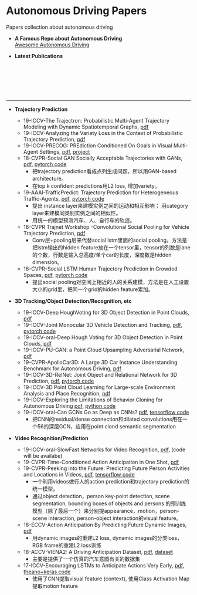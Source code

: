 # Autonomous Driving Papers
Papers collection about autonomous driving

- **A Famous Repo about Autonomous Driving**  
   [Awesome Autonomous Driving](https://github.com/autonomousdrivingkr/Awesome-Autonomous-Driving)

- **Latest Publications**
 <br/> 
 <br/> 
 <br/> 
 <br/> 
 <br/> 
  
  

---

- **Trajectory Prediction**
    - 19-ICCV-The Trajectron: Probabilistic Multi-Agent Trajectory Modeling with Dynamic Spatiotemporal Graphs, [pdf](https://arxiv.org/pdf/1810.05993.pdf)
    - 19-ICCV-Analyzing the Variety Loss in the Context of Probabilistic Trajectory Prediction, [pdf](https://arxiv.org/abs/1907.10178)
    - 19-ICCV-PRECOG: PREdiction Conditioned On Goals in Visual Multi-Agent Settings, [pdf](https://arxiv.org/pdf/1905.01296.pdf), [project](https://sites.google.com/view/precog)
    - 18-CVPR-Social GAN Socially Acceptable Trajectories with GANs, [pdf](https://arxiv.org/pdf/1803.10892.pdf), [pytorch code](https://github.com/agrimgupta92/sgan)
        - 把trajectory prediction看成点列生成问题，所以用GAN-based architecture。
        - 在top k confident predictions用L2 loss, 增加variety。
    - 19-AAAI-TrafficPredict: Trajectory Prediction for Heterogeneous Traffic-Agents, [pdf](https://arxiv.org/pdf/1811.02146.pdf), [pytorch code](https://github.com/huang-xx/TrafficPredict)
        - 提出 instance layer来建模实例之间的运动和相互影响； 用category layer来建模同类别实例之间的相似性。
        - 用统一的模型预测汽车、人、自行车的轨迹。
    - 18-CVPR Trajnet Workshop -Convolutional Social Pooling for Vehicle Trajectory Prediction, [pdf](https://arxiv.org/abs/1805.06771)
        - Conv层+pooling层来代替social lstm里面的social pooling。方法是把lstm输出的hidden feature放在一个tensor里，tensor的列数是lane的个数，行数是输入总高度/单个car的长度，深度数是hidden dimension。
    - 16-CVPR-Social LSTM Human Trajectory Prediction in Crowded Spaces, [pdf](http://cvgl.stanford.edu/papers/CVPR16_Social_LSTM.pdf), [pytorch code](https://github.com/quancore/social-lstm)
        - 提出social pooling对空间上相近的人的关系建模，方法是在人工设置大小的grid里，把同一个grid的hidden feature累加。


- **3D Tracking/Object Detection/Recognition, etc**
    - 19-ICCV-Deep HoughVoting for 3D Object Detection in Point Clouds, [pdf](https://arxiv.org/abs/1904.09664)
    - 19-ICCV-Joint Monocular 3D Vehicle Detection and Tracking, [pdf](https://arxiv.org/abs/1811.10742), [pytorch code](https://github.com/ucbdrive/3d-vehicle-tracking)
    - 19-ICCV-oral-Deep Hough Voting for 3D Object Detection in Point Clouds, [pdf](https://arxiv.org/abs/1904.09664)
    - 19-ICCV-PU-GAN: a Point Cloud Upsampling Adversarial Network, [pdf](https://arxiv.org/pdf/1907.10844.pdf)
    - 19-CVPR-ApolloCar3D: A Large 3D Car Instance Understanding Benchmark for Autonomous Driving, [pdf](http://openaccess.thecvf.com/content_CVPR_2019/papers/Song_ApolloCar3D_A_Large_3D_Car_Instance_Understanding_Benchmark_for_Autonomous_CVPR_2019_paper.pdf)
    - 19-ICCV-3D-RelNet: Joint Object and Relational Network for 3D Prediction, [pdf](https://arxiv.org/pdf/1906.02729.pdf), [pytorch code](https://nileshkulkarni.github.io/relative3d/)
    - 19-ICCV-3D Point Cloud Learning for Large-scale Environment Analysis and Place Recognition, [pdf](https://arxiv.org/pdf/1812.07050.pdf)
    - 19-ICCV-Exploring the Limitations of Behavior Cloning for Autonomous Driving [pdf](https://arxiv.org/pdf/1904.08980.pdf), [python code](https://github.com/felipecode/coiltraine/blob/master/docs/exploring_limitations.md)
    - 19-ICCV-oral-Can GCNs Go as Deep as CNNs? [pdf](https://arxiv.org/pdf/1904.03751.pdf), [tensorflow code](https://github.com/lightaime/deep_gcns)
        - 把CNN的residual/dense connection和dilated convolutions用在一个56的深层GCN，应用在point clond semantic segmentation
  

- **Video Recognition/Prediction** 
    - 19-ICCV-oral-SlowFast Networks for Video Recognition, [pdf](https://arxiv.org/pdf/1812.03982.pdf), (code will be availabe)
    - 19-CVPR-Time-Conditioned Action Anticipation in One Shot, [pdf](http://openaccess.thecvf.com/content_CVPR_2019/papers/Ke_Time-Conditioned_Action_Anticipation_in_One_Shot_CVPR_2019_paper.pdf)
    - 19-CVPR-Peeking into the Future: Predicting Future Person Activities and Locations in Videos, [pdf](https://github.com/google/next-prediction), [tensorflow code](https://github.com/google/next-prediction)
        - 一个利用videos做行人的action prediction和trajectory prediction的统一模型。
        - 通过object detection，person key-point detection, scene segmentation, bounding boxes of objects and persons 的预训练模型（除了最后一个）来分别提appearance，motion，person-scene interaction, person-object interaction的visual feature。
    - 18-ECCV-Action Anticipation By Predicting Future Dynamic Images, [pdf](https://arxiv.org/abs/1808.00141)
        - 用dynamic images的重建L2 loss, dynamic images的分类loss， RGB frame的重建L2 loss训练
    - 18-ACCV-VIENA2: A Driving Anticipation Dataset,
[pdf](https://arxiv.org/abs/1810.09044), [dataset](https://sites.google.com/view/viena2-project/home)
        - 主要是提供了一个仿真的汽车意图有关的数据集
    - 17-ICCV-Encouraging LSTMs to Anticipate Actions Very Early, [pdf](http://openaccess.thecvf.com/content_ICCV_2017/papers/Aliakbarian_Encouraging_LSTMs_to_ICCV_2017_paper.pdf), [theano+keras code](https://github.com/mangalutsav/Multi-Stage-LSTM-for-Action-Anticipation)
        - 使用了CNN提取visual feature (context), 使用Class Activation Map提取motion feature
